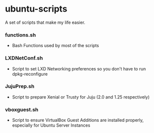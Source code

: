# ubuntu-scripts
A set of scripts that make my life easier.

### functions.sh
* Bash Functions used by most of the scripts

### LXDNetConf.sh
* Script to set LXD Networking preferences so you don't have to run dpkg-reconfigure

### JujuPrep.sh
* Script to prepare Xenial or Trusty for Juju (2.0 and 1.25 respectively)

### vboxguest.sh
* Script to ensure VirtualBox Guest Additions are installed properly, especially for Ubuntu Server Instances
